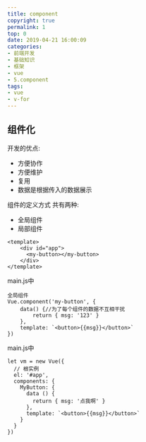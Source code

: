 ```yaml
---
title: component
copyright: true
permalink: 1
top: 0
date: 2019-04-21 16:00:09
categories:
- 前端开发
- 基础知识
- 框架
- vue
- 5.component
tags:
- vue
- v-for
---
```


## 组件化
开发的优点:
- 方便协作 
- 方便维护 
- 复用
- 数据是根据传入的数据展示 

组件的定义方式 共有两种:
- 全局组件 
- 局部组件
```
<template>
    <div id="app">
      <my-button></my-button>
    </div>
</template>
```
main.js中
```
全局组件
Vue.component('my-button', {
    data() {//为了每个组件的数据不互相干扰
        return { msg: '123' }
    },
    template: `<button>{{msg}}</button>`
})

```
main.js中
```
let vm = new Vue({
  // 根实例
  el: '#app',
  components: {
    MyButton: {
      data () {
        return { msg: '点我啊' }
      },
      template: `<button>{{msg}}</button>`
    }
  }
})
```
